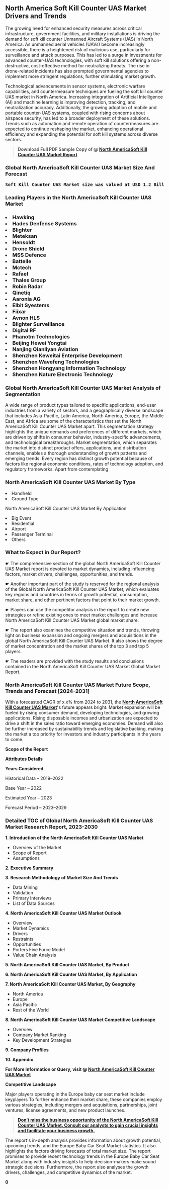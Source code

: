 <p> <h2>North America Soft Kill Counter UAS Market Drivers and Trends</h2><p>The growing need for enhanced security measures across critical infrastructure, government facilities, and military installations is driving the demand for soft kill counter Unmanned Aircraft Systems (UAS) in North America. As unmanned aerial vehicles (UAVs) become increasingly accessible, there is a heightened risk of malicious use, particularly for surveillance and attack purposes. This has led to a surge in investments for advanced counter-UAS technologies, with soft kill solutions offering a non-destructive, cost-effective method for neutralizing threats. The rise in drone-related incidents has also prompted governmental agencies to implement more stringent regulations, further stimulating market growth.</p><p>Technological advancements in sensor systems, electronic warfare capabilities, and countermeasure techniques are fueling the soft kill counter UAS market in North America. Increasing integration of Artificial Intelligence (AI) and machine learning is improving detection, tracking, and neutralization accuracy. Additionally, the growing adoption of mobile and portable counter-UAS systems, coupled with rising concerns about airspace security, has led to a broader deployment of these solutions. Trends such as automation and remote operation of countermeasures are expected to continue reshaping the market, enhancing operational efficiency and expanding the potential for soft kill systems across diverse sectors.</p></p><blockquote id="" class=""><strong>Download Full PDF Sample Copy of @&nbsp;<a href="https://www.verifiedmarketreports.com/download-sample/?rid=287766&utm_source=GitHub-Jan&utm_medium=256" target="_blank">North AmericaSoft Kill Counter UAS Market Report</a>&nbsp;&nbsp;</strong></blockquote><h3 id="" class=""><strong>Global&nbsp;North AmericaSoft Kill Counter UAS Market Size And Forecast</strong></h3><pre class="reader-text-block__code-block"><strong>Soft Kill Counter UAS Market size was valued at USD 1.2 Billion in 2022 and is projected to reach USD 3.5 Billion by 2030, growing at a CAGR of 15.1% from 2024 to 2030.</strong></pre><h3 id="" class="">Leading Players in the&nbsp;North AmericaSoft Kill Counter UAS Market</h3><h3 class=""></Li><Li>Hawking</Li><Li> Hades Denfense Systems</Li><Li> Blighter</Li><Li> Meteksan</Li><Li> Hensoldt</Li><Li> Drone Shield</Li><Li> MSS Defence</Li><Li> Battelle</Li><Li> Mctech</Li><Li> Rafael</Li><Li> Thales Group</Li><Li> Robin Radar</Li><Li> Qinetiq</Li><Li> Aaronia AG</Li><Li> Elbit Syestems</Li><Li> Fiixar</Li><Li> Avnon HLS</Li><Li> Blighter Surveillance</Li><Li> Digital RF</Li><Li> Phanotm Technologies</Li><Li> Beijing Hewei Yongtai</Li><Li> Nanjing Qianliyan Aviation</Li><Li> Shenzhen Keweitai Enterprise Development</Li><Li> Shenzhen Wavefeng Technologies</Li><Li> Shenzhen Hongyang Information Technology</Li><Li> Shenzhen Nature Electronic Technology</h3><h3 id="" class="">Global&nbsp;North AmericaSoft Kill Counter UAS Market Analysis of Segmentation</h3><p id="" class="">A wide range of product types tailored to specific applications, end-user industries from a variety of sectors, and a geographically diverse landscape that includes Asia-Pacific, Latin America, North America, Europe, the Middle East, and Africa are some of the characteristics that set the North AmericaSoft Kill Counter UAS Market apart. This segmentation strategy highlights the unique demands and preferences of different markets, which are driven by shifts in consumer behavior, industry-specific advancements, and technological breakthroughs. Market segmentation, which separates the market into distinct product offers, applications, and distribution channels, enables a thorough understanding of growth patterns and emerging trends. Every region has distinct growth potential because of factors like regional economic conditions, rates of technology adoption, and regulatory frameworks. Apart from contemplating</p><h3 id="" class="">North AmericaSoft Kill Counter UAS Market&nbsp;By Type</h3><p></Li><Li>Handheld</Li><Li> Ground Type</p><div class="" data-test-id=""><p>North AmericaSoft Kill Counter UAS Market&nbsp;By Application</p></div><p class=""></Li><Li>Big Event</Li><Li> Residential</Li><Li> Airport</Li><Li> Passenger Terminal</Li><Li> Others</p><div class="" data-test-id=""><h3><span class="">What to Expect in Our Report?</span></h3></div><div class="" data-test-id=""><p><span class="">☛ The comprehensive section of the global North AmericaSoft Kill Counter UAS Market report is devoted to market dynamics, including influencing factors, market drivers, challenges, opportunities, and trends.</span></p></div><div class="" data-test-id=""><p><span class="">☛ Another important part of the study is reserved for the regional analysis of the Global North AmericaSoft Kill Counter UAS Market, which evaluates key regions and countries in terms of growth potential, consumption, market share, and other pertinent factors that point to their market growth.</span></p></div><div class="" data-test-id=""><p><span class="">☛ Players can use the competitor analysis in the report to create new strategies or refine existing ones to meet market challenges and increase North AmericaSoft Kill Counter UAS Market global market share.</span></p></div><div class="" data-test-id=""><p><span class="">☛ The report also examines the competitive situation and trends, throwing light on business expansion and ongoing mergers and acquisitions in the global North AmericaSoft Kill Counter UAS Market. It also shows the degree of market concentration and the market shares of the top 3 and top 5 players.</span></p></div><div class="" data-test-id=""><p><span class="">☛ The readers are provided with the study results and conclusions contained in the North AmericaSoft Kill Counter UAS Market Global Market Report.</span></p></div><div class="" data-test-id=""><h3><span class="">North AmericaSoft Kill Counter UAS Market Future Scope, Trends and Forecast [2024-2031]</span></h3></div><div class="" data-test-id=""><p><span class="">With a forecasted CAGR of x.x% from 2024 to 2031, the <strong><a href="https://www.verifiedmarketreports.com/download-sample/?rid=287766&utm_source=GitHub-Jan&utm_medium=256" target="_blank">North AmericaSoft Kill Counter UAS Market</a>'</strong>s future appears bright. Market expansion will be fueled by rising consumer demand, developing technologies, and growing applications. Rising disposable incomes and urbanization are expected to drive a shift in the sales ratio toward emerging economies. Demand will also be further increased by sustainability trends and legislative backing, making the market a top priority for investors and industry participants in the years to come.</span></p><p id="ember66" class="ember-view reader-text-block__paragraph"><strong>Scope of the Report</strong></p><p id="ember67" class="ember-view reader-text-block__paragraph"><strong>Attributes Details</strong></p><p id="ember68" class="ember-view reader-text-block__paragraph"><strong>Years Considered</strong></p><p id="ember69" class="ember-view reader-text-block__paragraph">Historical Data &ndash; 2019&ndash;2022</p><p id="ember70" class="ember-view reader-text-block__paragraph">Base Year &ndash; 2022</p><p id="ember71" class="ember-view reader-text-block__paragraph">Estimated Year &ndash; 2023</p><p id="ember72" class="ember-view reader-text-block__paragraph">Forecast Period &ndash; 2023&ndash;2029</p></div><h3 id="" class="">Detailed TOC of Global North AmericaSoft Kill Counter UAS Market Research Report, 2023-2030</h3><p id="" class=""><strong>1. Introduction of the North AmericaSoft Kill Counter UAS Market</strong></p><ul><li>Overview of the Market</li><li>Scope of Report</li><li>Assumptions</li></ul><p id="" class=""><strong>2. Executive Summary</strong></p><p id="" class=""><strong>3. Research Methodology of Market Size And Trends</strong></p><ul><li>Data Mining</li><li>Validation</li><li>Primary Interviews</li><li>List of Data Sources</li></ul><p id="" class=""><strong>4. North AmericaSoft Kill Counter UAS Market Outlook</strong></p><ul><li>Overview</li><li>Market Dynamics</li><li>Drivers</li><li>Restraints</li><li>Opportunities</li><li>Porters Five Force Model</li><li>Value Chain Analysis</li></ul><p id="" class=""><strong>5. North AmericaSoft Kill Counter UAS Market, By Product</strong></p><p id="" class=""><strong>6. North AmericaSoft Kill Counter UAS Market, By Application</strong></p><p id="" class=""><strong>7. North AmericaSoft Kill Counter UAS Market, By Geography</strong></p><ul><li>North America</li><li>Europe</li><li>Asia Pacific</li><li>Rest of the World</li></ul><p id="" class=""><strong>8. North AmericaSoft Kill Counter UAS Market Competitive Landscape</strong></p><ul><li>Overview</li><li>Company Market Ranking</li><li>Key Development Strategies</li></ul><p id="" class=""><strong>9. Company Profiles</strong></p><p id="" class=""><strong>10. Appendix</strong></p><p><strong>For More Information or Query, visit&nbsp;@ <a href="https://www.verifiedmarketreports.com/product/soft-kill-counter-uas-market/" target="_blank">North AmericaSoft Kill Counter UAS Market</a></strong></p><p id="ember61" class="ember-view reader-text-block__paragraph"><strong>Competitive Landscape</strong></p><p id="ember62" class="ember-view reader-text-block__paragraph">Major players operating in the Europe baby car seat market include keyplayers To further enhance their market share, these companies employ various strategies, including mergers and acquisitions, partnerships, joint ventures, license agreements, and new product launches.</p><blockquote id="ember63" class="ember-view reader-text-block__blockquote"><strong><a href="https://www.verifiedmarketreports.com/download-sample/?rid=287766&utm_source=GitHub-Jan&utm_medium=256" target="_blank">Don&rsquo;t miss the business opportunity of the North AmericaSoft Kill Counter UAS Market. Consult our analysts to gain crucial insights and facilitate your business growth.</a></strong></blockquote><p id="ember64" class="ember-view reader-text-block__paragraph">The report's in-depth analysis provides information about growth potential, upcoming trends, and the Europe Baby Car Seat Market statistics. It also highlights the factors driving forecasts of total market size. The report promises to provide recent technology trends in the Europe Baby Car Seat Market along with industry insights to help decision-makers make sound strategic decisions. Furthermore, the report also analyses the growth drivers, challenges, and competitive dynamics of the market.</p><p class="ember-view reader-text-block__paragraph"><strong>0</strong></p>
